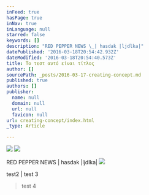 ```yaml
---
inFeed: true
hasPage: true
inNav: true
inLanguage: null
starred: false
keywords: []
description: "RED PEPPER NEWS \_| hasdak |ljdlka|"
datePublished: '2016-03-18T20:54:42.932Z'
dateModified: '2016-03-18T20:54:40.573Z'
title: Το τεστ αυτό είναι τίτλος
author: []
sourcePath: _posts/2016-03-17-creating-concept.md
published: true
authors: []
publisher:
  name: null
  domain: null
  url: null
  favicon: null
url: creating-concept/index.html
_type: Article

---
```

![](https://s3-us-west-2.amazonaws.com/the-grid-img/p/eb4eb39c9a1ca6b8f49d9b637345aa5bbb03dc4f.png)
![](https://the-grid-user-content.s3-us-west-2.amazonaws.com/4dad3b6a-462a-4fc4-a5cd-6a7a206b99e6.jpg)

RED PEPPER NEWS  | hasdak |ljdlka|
![](https://the-grid-user-content.s3-us-west-2.amazonaws.com/db177064-5fc7-4927-9028-b069bcda5487.png)

test2 | test 3

> test 4
